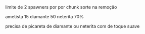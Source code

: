 
limite de 2 spawners por por chunk
sorte na remoção

ametista 15
diamante 50
neterita 70%

precisa de picareta de diamante ou neterita com de toque suave